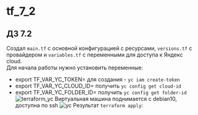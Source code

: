 # tf_7_2
## ДЗ 7.2 
Создал `main.tf` с основной конфигурацией с ресурсами, `versions.tf` с провайдером и `variables.tf` с переменными для доступа к Яндекс cloud.  
Для начала работы нужно установить переменные:
+ export TF_VAR_YC_TOKEN= для создания - `yc iam create-token`
+ export TF_VAR_YC_CLOUD_ID= получить `yc config get cloud-id`
+ export TF_VAR_YC_FOLDER_ID= получить `yc config get folder-id`
![terraform_yc](https://user-images.githubusercontent.com/97126500/212569299-a66a7f89-8fe4-4562-8d81-15b114243802.png)
Виртуальная машина поднимается с debian10, доступна по ssh
![yc](https://user-images.githubusercontent.com/97126500/212569352-ee22aef2-0e23-40ff-a512-35597ec2d046.png)
Результат `terraform apply`:
```

```
